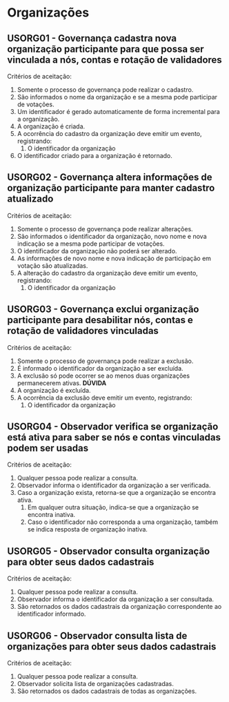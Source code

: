 # Organizações

## USORG01 - Governança cadastra nova organização participante para que possa ser vinculada a nós, contas e rotação de validadores<a id="usorg01"></a>

Critérios de aceitação:
1. Somente o processo de governança pode realizar o cadastro.
2. São informados o nome da organização e se a mesma pode participar de votações.
3. Um identificador é gerado automaticamente de forma incremental para a organização.
4. A organização é criada.
5. A ocorrência do cadastro da organização deve emitir um evento, registrando:
   1. O identificador da organização
6. O identificador criado para a organização é retornado.


## USORG02 - Governança altera informações de organização participante para manter cadastro atualizado<a id="usorg02"></a>

Critérios de aceitação:
1. Somente o processo de governança pode realizar alterações.
2. São informados o identificador da organização, novo nome e nova indicação se a mesma pode participar de votações.
3. O identificador da organização não poderá ser alterado.
4. As informações de novo nome e nova indicação de participação em votação são atualizadas.
5. A alteração do cadastro da organização deve emitir um evento, registrando:
   1. O identificador da organização


## USORG03 - Governança exclui organização participante para desabilitar nós, contas e rotação de validadores vinculadas<a id="usorg03"></a>

Critérios de aceitação:
1. Somente o processo de governança pode realizar a exclusão.
2. É informado o identificador da organização a ser excluída.
3. A exclusão só pode ocorrer se ao menos duas organizações permanecerem ativas. **DÚVIDA**
4. A organização é excluída.
5. A ocorrência da exclusão deve emitir um evento, registrando:
   1. O identificador da organização


## USORG04 - Observador verifica se organização está ativa para saber se nós e contas vinculadas podem ser usadas<a id="usorg04"></a>

Critérios de aceitação:
1. Qualquer pessoa pode realizar a consulta.
2. Observador informa o identificador da organização a ser verificada.
3. Caso a organização exista, retorna-se que a organização se encontra ativa.
   1. Em qualquer outra situação, indica-se que a organização se encontra inativa.
   2. Caso o identificador não corresponda a uma organização, também se indica resposta de organização inativa.


## USORG05 - Observador consulta organização para obter seus dados cadastrais<a id="usorg05"></a>

Critérios de aceitação:
1. Qualquer pessoa pode realizar a consulta.
2. Observador informa o identificador da organização a ser consultada.
3. São retornados os dados cadastrais da organização correspondente ao identificador informado.


## USORG06 - Observador consulta lista de organizações para obter seus dados cadastrais<a id="usorg06"></a>

Critérios de aceitação:
1. Qualquer pessoa pode realizar a consulta.
2. Observador solicita lista de organizações cadastradas.
3. São retornados os dados cadastrais de todas as organizações.
